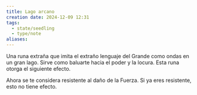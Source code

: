 ```yaml
---
title: Lago arcano
creation date: 2024-12-09 12:31
tags:
  - state/seedling
  - type/note
aliases:
---
```

Una runa extraña que imita el extraño lenguaje del Grande como ondas en un gran lago. Sirve como baluarte hacia el poder y la locura. Esta runa otorga el siguiente efecto.

Ahora se te considera resistente al daño de la Fuerza. Si ya eres resistente, esto no tiene efecto.
